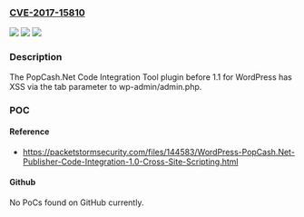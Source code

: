 ### [CVE-2017-15810](https://cve.mitre.org/cgi-bin/cvename.cgi?name=CVE-2017-15810)
![](https://img.shields.io/static/v1?label=Product&message=n%2Fa&color=blue)
![](https://img.shields.io/static/v1?label=Version&message=n%2Fa&color=blue)
![](https://img.shields.io/static/v1?label=Vulnerability&message=n%2Fa&color=brighgreen)

### Description

The PopCash.Net Code Integration Tool plugin before 1.1 for WordPress has XSS via the tab parameter to wp-admin/admin.php.

### POC

#### Reference
- https://packetstormsecurity.com/files/144583/WordPress-PopCash.Net-Publisher-Code-Integration-1.0-Cross-Site-Scripting.html

#### Github
No PoCs found on GitHub currently.

